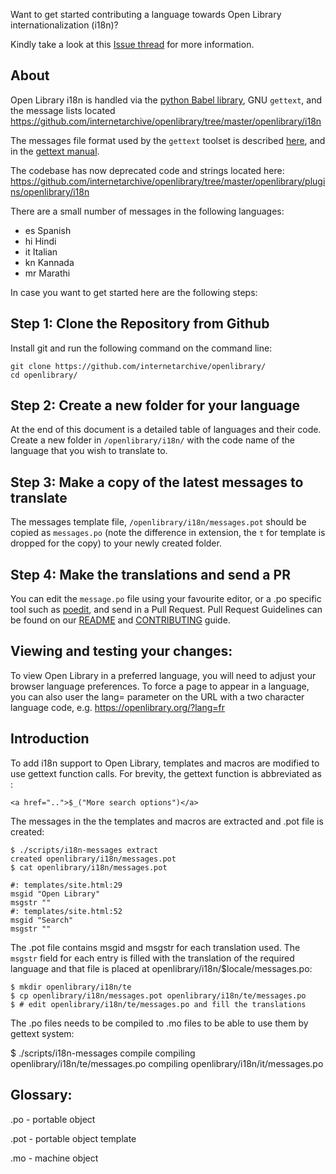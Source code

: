 Want to get started contributing a language towards Open Library internationalization (i18n)?

Kindly take a look at this [Issue thread](https://github.com/internetarchive/openlibrary/issues/871) for more information.

## About

Open Library i18n is handled via the [python Babel library](http://babel.pocoo.org/en/latest/), GNU `gettext`, and the message lists located https://github.com/internetarchive/openlibrary/tree/master/openlibrary/i18n

The messages file format used by the `gettext` toolset is described [here](http://pology.nedohodnik.net/doc/user/en_US/ch-poformat.html), and in the [gettext manual](https://www.gnu.org/software/gettext/manual/html_node/PO-Files.html#PO-Files).

The codebase has now deprecated code and strings located here: https://github.com/internetarchive/openlibrary/tree/master/openlibrary/plugins/openlibrary/i18n

There are a small number of messages in the following languages:

* es Spanish
* hi Hindi
* it Italian
* kn Kannada
* mr Marathi

In case you want to get started here are the following steps:

## Step 1: Clone the Repository from Github
Install git and run the following command on the command line:
```
git clone https://github.com/internetarchive/openlibrary/
cd openlibrary/
```

## Step 2: Create a new folder for your language
At the end of this document is a detailed table of languages and their code. Create a new folder in `/openlibrary/i18n/` with the code name of the language that you wish to translate to.

## Step 3: Make a copy of the latest messages to translate
The messages template file, `/openlibrary/i18n/messages.pot` should be copied as `messages.po` (note the difference in extension, the `t` for template is dropped for the copy) to your newly created folder.

## Step 4: Make the translations and send a PR
You can edit the `message.po` file using your favourite editor, or a .po specific tool such as [poedit](https://poedit.net/), and send in a Pull Request. Pull Request Guidelines can be found on our [README](https://github.com/internetarchive/openlibrary/blob/master/Readme.md) and [CONTRIBUTING](https://github.com/internetarchive/openlibrary/blob/master/CONTRIBUTING.md) guide.

## Viewing and testing your changes:
To view Open Library in a preferred language, you will need to adjust your browser language preferences. To force a page to appear in a language, you can also user the lang= parameter on the URL with a two character language code, e.g. https://openlibrary.org/?lang=fr

## Introduction
To add i18n support to Open Library, templates and macros are modified to use gettext function calls. For brevity, the gettext function is abbreviated as :

    <a href="..">$_("More search options")</a>
    
The messages in the the templates and macros are extracted and .pot file is created:
    
    $ ./scripts/i18n-messages extract
    created openlibrary/i18n/messages.pot
    $ cat openlibrary/i18n/messages.pot

    #: templates/site.html:29
    msgid "Open Library"
    msgstr ""
    #: templates/site.html:52
    msgid "Search"
    msgstr ""
    
The .pot file contains msgid and msgstr for each translation used. The `msgstr` field for each entry is filled with the translation of the required language and that file is placed at openlibrary/i18n/$locale/messages.po:

    $ mkdir openlibrary/i18n/te
    $ cp openlibrary/i18n/messages.pot openlibrary/i18n/te/messages.po
    $ # edit openlibrary/i18n/te/messages.po and fill the translations
    
The .po files needs to be compiled to .mo files to be able to use them by gettext system:

 $ ./scripts/i18n-messages compile
    compiling openlibrary/i18n/te/messages.po
    compiling openlibrary/i18n/it/messages.po
    
## Glossary:
.po - portable object

.pot - portable object template

.mo - machine object
